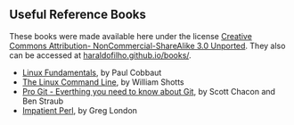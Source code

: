 ## Useful Reference Books

These books were made available here under the license [Creative Commons Attribution-
NonCommercial-ShareAlike 3.0 Unported](https://creativecommons.org/licenses/by-nc-sa/3.0/). They also can be accessed at [haraldofilho.github.io/books/](https://haraldofilho.github.io/books/).

- [Linux Fundamentals](https://github.com/HaraldoFilho/haraldofilho.github.io/blob/master/books/Linux%20Fundamentals.pdf), by Paul Cobbaut
- [The Linux Command Line](https://github.com/HaraldoFilho/haraldofilho.github.io/blob/master/books/The%20Linux%20Command%20Line.pdf), by William Shotts
- [Pro Git - Everthing you need to know about Git](https://github.com/HaraldoFilho/haraldofilho.github.io/blob/master/books/Pro%20Git%20-%20Everthing%20you%20need%20to%20know%20about%20Git.pdf), by Scott Chacon and Ben Straub
- [Impatient Perl](https://github.com/HaraldoFilho/haraldofilho.github.io/blob/master/books/Impatient%20Perl.pdf), by Greg London

